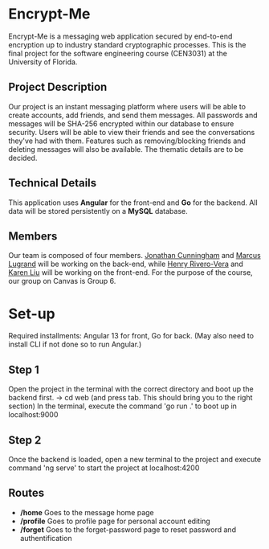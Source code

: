 # Encrypt-Me
Encrypt-Me is a messaging web application secured by end-to-end encryption up to industry standard cryptographic processes. This is the final project for the software engineering course (CEN3031) at the University of Florida.

## Project Description
Our project is an instant messaging platform where users will be able to create accounts, add friends, and send them messages. All passwords and messages will be SHA-256 encrypted within our database to ensure security. Users will be able to view their friends and see the conversations they've had with them. Features such as removing/blocking friends and deleting messages will also be available. The thematic details are to be decided.

## Technical Details
This application uses **Angular** for the front-end and **Go** for the backend. All data will be stored persistently on a **MySQL** database.

## Members
Our team is composed of four members. [Jonathan Cunningham](https://github.com/Nidaoke) and [Marcus Lugrand](https://github.com/marcuslugrand) will be working on the back-end, while [Henry Rivero-Vera](https://github.com/henryriverovera) and [Karen Liu](https://github.com/KareO2) will be working on the front-end. For the purpose of the course, our group on Canvas is Group 6.

# Set-up
Required installments: Angular 13 for front, Go for back. 
(May also need to install CLI if not done so to run Angular.)

## Step 1
  Open the project in the terminal with the correct directory and boot up the backend first. 
  -> cd web (and press tab. This should bring you to the right section)
  In the terminal, execute the command 'go run .' to boot up in localhost:9000

## Step 2
  Once the backend is loaded, open a new terminal to the project and execute command 'ng serve' to start the project at localhost:4200

## Routes
  * **/home** Goes to the message home page 
  * **/profile** Goes to profile page for personal account editing
  * **/forget** Goes to the forget-password page to reset password and authentification
